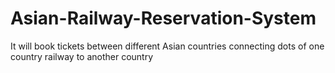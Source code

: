 # Asian-Railway-Reservation-System
It will book tickets between different Asian countries connecting dots of one country railway to another country
